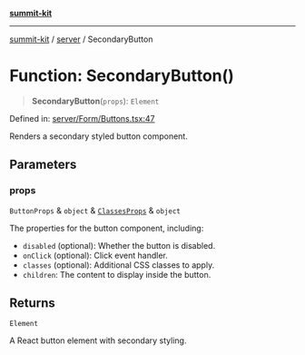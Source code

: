 [**summit-kit**](../../README.md)

***

[summit-kit](../../modules.md) / [server](../README.md) / SecondaryButton

# Function: SecondaryButton()

> **SecondaryButton**(`props`): `Element`

Defined in: [server/Form/Buttons.tsx:47](https://github.com/andrewgremlich/summit-kit/blob/6327ae85f596a5240389e6b196cd57e9b0b1fada/src/react/server/Form/Buttons.tsx#L47)

Renders a secondary styled button component.

## Parameters

### props

`ButtonProps` & `object` & [`ClassesProps`](../type-aliases/ClassesProps.md) & `object`

The properties for the button component, including:
  - `disabled` (optional): Whether the button is disabled.
  - `onClick` (optional): Click event handler.
  - `classes` (optional): Additional CSS classes to apply.
  - `children`: The content to display inside the button.

## Returns

`Element`

A React button element with secondary styling.
